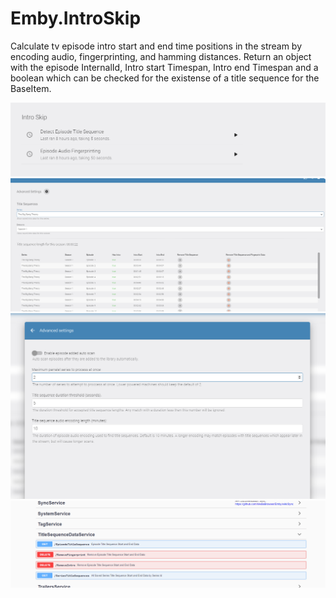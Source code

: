 # Emby.IntroSkip

Calculate tv episode intro start and end time positions in the stream by encoding audio, fingerprinting, and hamming distances.
Return an object with the episode InternalId, Intro start Timespan, Intro end Timespan and a boolean which can be checked for the existense of a title sequence for the BaseItem.

![alt text](https://raw.githubusercontent.com/chefbennyj1/Emby.IntroSkip/master/asset1.png)
![alt text](https://raw.githubusercontent.com/chefbennyj1/Emby.IntroSkip/master/asset2.png)
![alt text](https://raw.githubusercontent.com/chefbennyj1/Emby.IntroSkip/master/asset3.png)
![alt text](https://raw.githubusercontent.com/chefbennyj1/Emby.IntroSkip/master/asset4.png)

